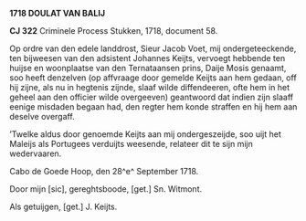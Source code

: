 **1718 DOULAT VAN BALIJ**

**CJ 322** Criminele Process Stukken, 1718, document 58.

Op ordre van den edele landdrost, Sieur Jacob Voet, mij
ondergeteeckende, ten bijweesen van den adsistent Johannes Keijts,
vervoegt hebbende ten huijse en woonplaatse van den Ternataansen prins,
Daije Mosis genaamt, soo heeft denzelven (op affvraage door gemelde
Keijts aan hem gedaan, off hij zijne, als nu in hegtenis zijnde, slaaf
wilde diffendeeren, ofte hem in het geheel aan den officier wilde
overgeeven) geantwoord dat indien zijn slaaff eenige misdaden begaan
had, den regter hem konde straffen en hij hem aan deselve overgaff.

’Twelke aldus door genoemde Keijts aan mij ondergeszeijde, soo uijt het
Maleijs als Portugees verduijts weesende, relateer dit te sijn mijn
wedervaaren.

Cabo de Goede Hoop, den 28^e^ September 1718.

Door mijn \[sic\], gereghtsboode, \[get.\] Sn. Witmont.

Als getuijgen, \[get.\] J. Keijts.
